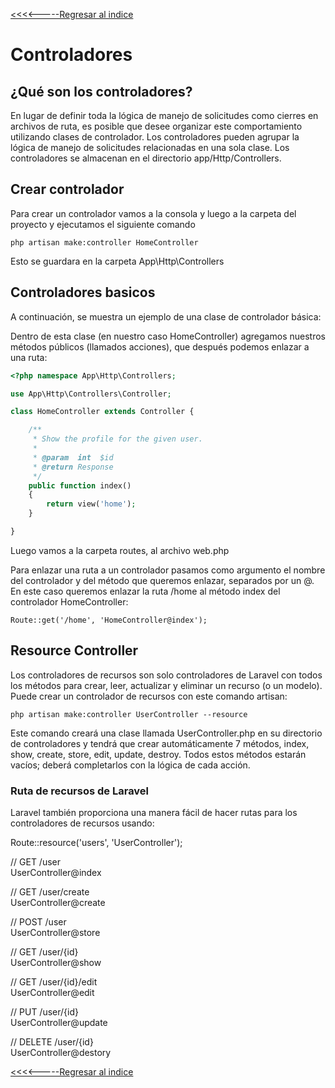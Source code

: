 [<<<<-----Regresar al indice](https://martamaleyka.github.io/Curso-de-Laravel/index) 

# Controladores

## ¿Qué son los controladores?
En lugar de definir toda la lógica de manejo de solicitudes como cierres en archivos de ruta, es posible que desee organizar este comportamiento utilizando clases de controlador. Los controladores pueden agrupar la lógica de manejo de solicitudes relacionadas en una sola clase. Los controladores se almacenan en el directorio app/Http/Controllers.

## Crear controlador
Para crear un controlador vamos a la consola y luego a la carpeta del proyecto y ejecutamos el siguiente comando 

````
php artisan make:controller HomeController
````
Esto se guardara en la carpeta App\Http\Controllers

## Controladores basicos
A continuación, se muestra un ejemplo de una clase de controlador básica:

Dentro de esta clase (en nuestro caso HomeController) agregamos nuestros métodos públicos (llamados acciones), que después podemos enlazar a una ruta:

```php
<?php namespace App\Http\Controllers;

use App\Http\Controllers\Controller;

class HomeController extends Controller {

    /**
     * Show the profile for the given user.
     *
     * @param  int  $id
     * @return Response
     */
    public function index()
    {
        return view('home');
    }

}
````

Luego vamos a la carpeta routes, al archivo web.php

Para enlazar una ruta a un controlador pasamos como argumento el nombre del controlador y del método que queremos enlazar, separados por un @. En este caso queremos enlazar la ruta /home al método index del controlador HomeController:



````
Route::get('/home', 'HomeController@index');
````

## Resource Controller
Los controladores de recursos son solo controladores de Laravel con todos los métodos para crear, leer, actualizar y eliminar un recurso (o un modelo). Puede crear un controlador de recursos con este comando artisan:

````
php artisan make:controller UserController --resource
````

Este comando creará una clase llamada UserController.php en su directorio de controladores y tendrá que crear automáticamente 7 métodos, index, show, create, store, edit, update, destroy. Todos estos métodos estarán vacíos; deberá completarlos con la lógica de cada acción. 

### Ruta de recursos de Laravel
Laravel también proporciona una manera fácil de hacer rutas para los controladores de recursos usando:


Route::resource('users', 'UserController');

//  GET   /user     
UserController@index 

//  GET    /user/create     
UserController@create 

//  POST   /user            
UserController@store 

//  GET    /user/{id}       
UserController@show 

//  GET    /user/{id}/edit  
UserController@edit 

//  PUT    /user/{id}       
UserController@update 

//  DELETE /user/{id}       
UserController@destory

[<<<<-----Regresar al indice](https://martamaleyka.github.io/Curso-de-Laravel/index) 
